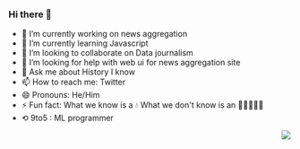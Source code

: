 ### Hi there 👋





- 🔭 I’m currently working on news aggregation
- 🌱 I’m currently learning Javascript 
- 👯 I’m looking to collaborate on Data journalism 
- 🤔 I’m looking for help with web ui for news aggregation site
- 💬 Ask me about History I know
- 📫 How to reach me: Twitter
- 😄 Pronouns: He/Him
- ⚡ Fun fact: What we know is a 💧 What we don't know is an 🌊🌊🌊🌊🌊
- ⟲ 9to5 : ML programmer

<img align="right" src="https://github-readme-stats.cong.moe/api/top-langs/?username=huevi&hide=css" />
